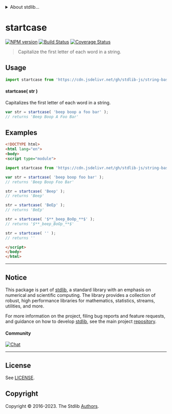 <!--

@license Apache-2.0

Copyright (c) 2022 The Stdlib Authors.

Licensed under the Apache License, Version 2.0 (the "License");
you may not use this file except in compliance with the License.
You may obtain a copy of the License at

   http://www.apache.org/licenses/LICENSE-2.0

Unless required by applicable law or agreed to in writing, software
distributed under the License is distributed on an "AS IS" BASIS,
WITHOUT WARRANTIES OR CONDITIONS OF ANY KIND, either express or implied.
See the License for the specific language governing permissions and
limitations under the License.

-->


<details>
  <summary>
    About stdlib...
  </summary>
  <p>We believe in a future in which the web is a preferred environment for numerical computation. To help realize this future, we've built stdlib. stdlib is a standard library, with an emphasis on numerical and scientific computation, written in JavaScript (and C) for execution in browsers and in Node.js.</p>
  <p>The library is fully decomposable, being architected in such a way that you can swap out and mix and match APIs and functionality to cater to your exact preferences and use cases.</p>
  <p>When you use stdlib, you can be absolutely certain that you are using the most thorough, rigorous, well-written, studied, documented, tested, measured, and high-quality code out there.</p>
  <p>To join us in bringing numerical computing to the web, get started by checking us out on <a href="https://github.com/stdlib-js/stdlib">GitHub</a>, and please consider <a href="https://opencollective.com/stdlib">financially supporting stdlib</a>. We greatly appreciate your continued support!</p>
</details>

# startcase

[![NPM version][npm-image]][npm-url] [![Build Status][test-image]][test-url] [![Coverage Status][coverage-image]][coverage-url] <!-- [![dependencies][dependencies-image]][dependencies-url] -->

> Capitalize the first letter of each word in a string.

<section class="intro">

</section>

<!-- /.intro -->



<section class="usage">

## Usage

```javascript
import startcase from 'https://cdn.jsdelivr.net/gh/stdlib-js/string-base-startcase@esm/index.mjs';
```

#### startcase( str )

Capitalizes the first letter of each word in a string.

```javascript
var str = startcase( 'beep boop a foo bar' );
// returns 'Beep Boop A Foo Bar'
```

</section>

<!-- /.usage -->

<section class="examples">

## Examples

<!-- eslint no-undef: "error" -->

```html
<!DOCTYPE html>
<html lang="en">
<body>
<script type="module">

import startcase from 'https://cdn.jsdelivr.net/gh/stdlib-js/string-base-startcase@esm/index.mjs';

var str = startcase( 'beep boop foo bar' );
// returns 'Beep Boop Foo Bar'

str = startcase( 'Beep' );
// returns 'Beep'

str = startcase( 'BeEp' );
// returns 'BeEp'

str = startcase( '$**_beep_BoOp_**$' );
// returns '$**_beep_BoOp_**$'

str = startcase( '' );
// returns ''

</script>
</body>
</html>
```

</section>

<!-- /.examples -->

<!-- Section for related `stdlib` packages. Do not manually edit this section, as it is automatically populated. -->

<section class="related">

</section>

<!-- /.related -->

<!-- Section for all links. Make sure to keep an empty line after the `section` element and another before the `/section` close. -->


<section class="main-repo" >

* * *

## Notice

This package is part of [stdlib][stdlib], a standard library with an emphasis on numerical and scientific computing. The library provides a collection of robust, high performance libraries for mathematics, statistics, streams, utilities, and more.

For more information on the project, filing bug reports and feature requests, and guidance on how to develop [stdlib][stdlib], see the main project [repository][stdlib].

#### Community

[![Chat][chat-image]][chat-url]

---

## License

See [LICENSE][stdlib-license].


## Copyright

Copyright &copy; 2016-2023. The Stdlib [Authors][stdlib-authors].

</section>

<!-- /.stdlib -->

<!-- Section for all links. Make sure to keep an empty line after the `section` element and another before the `/section` close. -->

<section class="links">

[npm-image]: http://img.shields.io/npm/v/@stdlib/string-base-startcase.svg
[npm-url]: https://npmjs.org/package/@stdlib/string-base-startcase

[test-image]: https://github.com/stdlib-js/string-base-startcase/actions/workflows/test.yml/badge.svg?branch=v0.1.1
[test-url]: https://github.com/stdlib-js/string-base-startcase/actions/workflows/test.yml?query=branch:v0.1.1

[coverage-image]: https://img.shields.io/codecov/c/github/stdlib-js/string-base-startcase/main.svg
[coverage-url]: https://codecov.io/github/stdlib-js/string-base-startcase?branch=main

<!--

[dependencies-image]: https://img.shields.io/david/stdlib-js/string-base-startcase.svg
[dependencies-url]: https://david-dm.org/stdlib-js/string-base-startcase/main

-->

[chat-image]: https://img.shields.io/gitter/room/stdlib-js/stdlib.svg
[chat-url]: https://app.gitter.im/#/room/#stdlib-js_stdlib:gitter.im

[stdlib]: https://github.com/stdlib-js/stdlib

[stdlib-authors]: https://github.com/stdlib-js/stdlib/graphs/contributors

[umd]: https://github.com/umdjs/umd
[es-module]: https://developer.mozilla.org/en-US/docs/Web/JavaScript/Guide/Modules

[deno-url]: https://github.com/stdlib-js/string-base-startcase/tree/deno
[umd-url]: https://github.com/stdlib-js/string-base-startcase/tree/umd
[esm-url]: https://github.com/stdlib-js/string-base-startcase/tree/esm
[branches-url]: https://github.com/stdlib-js/string-base-startcase/blob/main/branches.md

[stdlib-license]: https://raw.githubusercontent.com/stdlib-js/string-base-startcase/main/LICENSE

</section>

<!-- /.links -->
